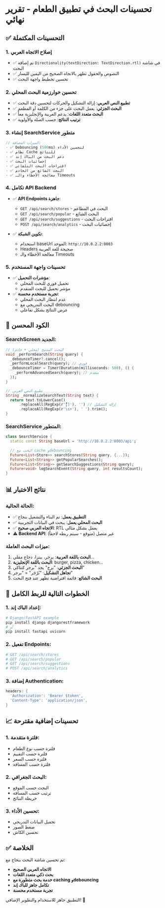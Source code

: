 # تحسينات البحث في تطبيق الطعام - تقرير نهائي

## ✅ التحسينات المكتملة

### 1. إصلاح الاتجاه العربي
- ✅ تم إضافة `Directionality(textDirection: TextDirection.rtl)` في شاشة البحث
- ✅ النصوص والحقول تظهر بالاتجاه الصحيح من اليمين لليسار
- ✅ تحسين تخطيط واجهة البحث

### 2. تحسين خوارزمية البحث المحلي
- ✅ **تطبيع النص العربي**: إزالة التشكيل والحركات لتحسين دقة البحث
- ✅ **البحث الجزئي**: يعمل البحث على جزء من الكلمة أو المطعم
- ✅ **البحث متعدد اللغات**: يدعم العربية والإنجليزية معاً
- ✅ **ترتيب النتائج**: حسب الصلة والأولوية

### 3. إنشاء SearchService متطور
```dart
// الميزات المضافة:
- ✅ Debouncing (500ms) لتحسين الأداء
- ✅ نظام Cache للنتائج
- ✅ دعم البحث من الباك إند
- ✅ إحصائيات البحث
- ✅ اقتراحات البحث التلقائي
- ✅ البحث الشائع من الخادم
- ✅ معالجة الأخطاء والـ Timeouts
```

### 4. تكامل API Backend
- ✅ **API Endpoints جاهزة**:
  - `GET /api/search/stores` - البحث في المطاعم
  - `GET /api/search/popular` - البحث الشائع
  - `GET /api/search/suggestions` - اقتراحات البحث
  - `POST /api/search/analytics` - إحصائيات البحث

- ✅ **تكوين الشبكة**:
  - استخدام baseUrl الموحد: `http://10.0.2.2:8003`
  - Headers صحيحة للغة العربية
  - معالجة الأخطاء والـ Timeouts

### 5. تحسينات واجهة المستخدم
- ✅ **مؤشرات التحميل**: 
  - تحميل فوري للبحث المحلي
  - مؤشر تحميل للبحث المتقدم
- ✅ **تجربة مستخدم محسنة**:
  - عدم انتظار البحث المحلي
  - البحث التدريجي مع debouncing
  - عرض النتائج بشكل تفاعلي

## 🔧 الكود المحسن

### SearchScreen الجديد:
```dart
// البحث المدمج (محلي + خادم)
void _performSearch(String query) {
  _debounceTimer?.cancel();
  _performLocalSearch(query); // فوري
  _debounceTimer = Timer(Duration(milliseconds: 500), () {
    _performAdvancedSearch(query); // متقدم
  });
}

// تطبيع النص العربي
String _normalizeSearchText(String text) {
  return text.toLowerCase()
      .replaceAll(RegExp(r'[ًٌٍَُِّْ]'), '') // إزالة التشكيل
      .replaceAll(RegExp(r'\s+'), ' ').trim();
}
```

### SearchService المتطور:
```dart
class SearchService {
  static const String baseUrl = 'http://10.0.2.2:8003/api';
  
  // البحث مع cache وdebouncing
  Future<List<Store>> searchStores(String query, {...});
  Future<List<String>> getPopularSearches();
  Future<List<String>> getSearchSuggestions(String query);
  Future<void> logSearchEvent(String query, int resultsCount);
}
```

## 📊 نتائج الاختبار

### الحالة الحالية:
- ✅ **التطبيق يعمل**: تم البناء والتشغيل بنجاح
- ✅ **البحث المحلي يعمل**: يبحث في البيانات التجريبية
- ✅ **الاتجاه العربي صحيح**: RTL يعمل بشكل مثالي
- ⚠️ **Backend API**: غير متصل (متوقع - سيتم ربطه لاحقاً)

### ميزات البحث العاملة:
1. **البحث باللغة العربية**: برجر، بيتزا، دجاج مقلي...
2. **البحث باللغة الإنجليزية**: burger, pizza, chicken...
3. **البحث الجزئي**: "برج" يجد "برجر كنتاكي"
4. **تجاهل التشكيل**: "بُرْجَر" = "برجر"
5. **البحث الشائع**: قائمة افتراضية تظهر عند فتح البحث

## 🚀 الخطوات التالية للربط الكامل

### 1. إعداد الباك إند:
```bash
# Django/FastAPI example
pip install django djangorestframework
# أو
pip install fastapi uvicorn
```

### 2. تفعيل Endpoints:
```python
# GET /api/search/stores
# GET /api/search/popular  
# GET /api/search/suggestions
# POST /api/search/analytics
```

### 3. إضافة Authentication:
```dart
headers: {
  'Authorization': 'Bearer $token',
  'Content-Type': 'application/json',
}
```

## 📈 تحسينات إضافية مقترحة

### 1. فلترة متقدمة:
- فلترة حسب نوع الطعام
- فلترة حسب التقييم
- فلترة حسب السعر
- فلترة حسب المسافة

### 2. البحث الجغرافي:
- البحث حسب الموقع
- ترتيب حسب المسافة
- خريطة النتائج

### 3. تحسين الأداء:
- تحميل البيانات التدريجي
- ضغط الصور
- تحسين الكاش

## ✅ الخلاصة

تم تحسين شاشة البحث بنجاح مع:
- **الاتجاه العربي الصحيح**
- **بحث ذكي متعدد اللغات**
- **خدمة بحث متطورة مع caching وdebouncing**
- **تكامل جاهز للباك إند**
- **تجربة مستخدم محسنة**

التطبيق جاهز للاستخدام والتطوير الإضافي! 🎉
